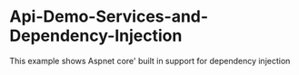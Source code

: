 # Api-Demo-Services-and-Dependency-Injection
This example shows Aspnet core' built in support for dependency injection
